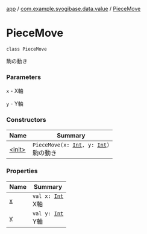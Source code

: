 [app](../../index.md) / [com.example.syogibase.data.value](../index.md) / [PieceMove](./index.md)

# PieceMove

`class PieceMove`

駒の動き

### Parameters

`x` - X軸

`y` - Y軸

### Constructors

| Name | Summary |
|---|---|
| [&lt;init&gt;](-init-.md) | `PieceMove(x: `[`Int`](https://kotlinlang.org/api/latest/jvm/stdlib/kotlin/-int/index.html)`, y: `[`Int`](https://kotlinlang.org/api/latest/jvm/stdlib/kotlin/-int/index.html)`)`<br>駒の動き |

### Properties

| Name | Summary |
|---|---|
| [x](x.md) | `val x: `[`Int`](https://kotlinlang.org/api/latest/jvm/stdlib/kotlin/-int/index.html)<br>X軸 |
| [y](y.md) | `val y: `[`Int`](https://kotlinlang.org/api/latest/jvm/stdlib/kotlin/-int/index.html)<br>Y軸 |
